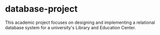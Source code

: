 # database-project
This academic project focuses on designing and implementing a relational database system for a university's Library and Education Center.
